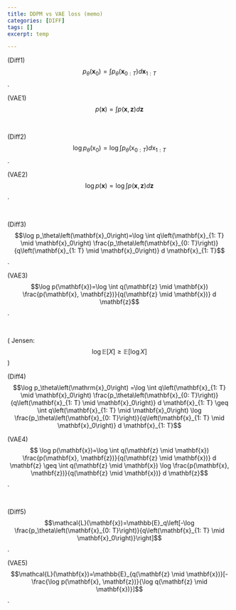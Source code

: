 ```yaml
---
title: DDPM vs VAE loss (memo)
categories: [DIFF]
tags: []
excerpt: temp

---
```


<script src="https://cdn.mathjax.org/mathjax/latest/MathJax.js?config=TeX-AMS-MML_HTMLorMML" type="text/javascript"></script>

(Diff1) $$p_\theta\left(\mathbf{x}_0\right)=\int p_\theta\left(\mathbf{x}_{0 : T}\right) d \mathbf{x}_{1: T}$$.

(VAE1) $$p(\mathbf{x})=\int p(\mathbf{x}, \mathbf{z}) d \mathbf{z}$$

<br>

(Diff2) $$\log p_\theta\left(\mathrm{x}_0\right)=\log \int p_\theta\left(\mathrm{x}_{0 : T}\right) d \mathrm{x}_{1: T}$$.

(VAE2) $$\log p(\mathbf{x})=\log \int p(\mathbf{x}, \mathbf{z}) d \mathbf{z}$$.

<br>

(Diff3) $$\log p_\theta\left(\mathbf{x}_0\right)=\log \int q\left(\mathbf{x}_{1: T} \mid \mathbf{x}_0\right) \frac{p_\theta\left(\mathbf{x}_{0: T}\right)}{q\left(\mathbf{x}_{1: T} \mid \mathbf{x}_0\right)}  d \mathbf{x}_{1: T}$$.

(VAE3) $$\log p(\mathbf{x})=\log \int q(\mathbf{z} \mid \mathbf{x}) \frac{p(\mathbf{x}, \mathbf{z})}{q(\mathbf{z} \mid \mathbf{x})} d \mathbf{z}$$.

<br>

( Jensen: $$\log \mathbb{E}[X] \geq \mathbb{E}[\log X]$$ )

(Diff4) $$\log p_\theta\left(\mathrm{x}_0\right) =\log \int q\left(\mathbf{x}_{1: T} \mid \mathbf{x}_0\right) \frac{p_\theta\left(\mathbf{x}_{0: T}\right)}{q\left(\mathbf{x}_{1: T} \mid \mathbf{x}_0\right)}  d \mathbf{x}_{1: T} \geq  \int q\left(\mathbf{x}_{1: T} \mid \mathbf{x}_0\right) \log \frac{p_\theta\left(\mathbf{x}_{0: T}\right)}{q\left(\mathbf{x}_{1: T} \mid \mathbf{x}_0\right)}  d \mathbf{x}_{1: T}$$ 

(VAE4) $$
\log p(\mathbf{x})=\log \int q(\mathbf{z} \mid \mathbf{x}) \frac{p(\mathbf{x}, \mathbf{z})}{q(\mathbf{z} \mid \mathbf{x})} d \mathbf{z} 
\geq \int q(\mathbf{z} \mid \mathbf{x}) \log \frac{p(\mathbf{x}, \mathbf{z})}{q(\mathbf{z} \mid \mathbf{x})} d \mathbf{z}$$.

<br>

(Diff5) $$\mathcal{L}(\mathbf{x})=\mathbb{E}_q\left[-\log \frac{p_\theta\left(\mathbf{x}_{0: T}\right)}{q\left(\mathbf{x}_{1: T} \mid \mathbf{x}_0\right)}\right]$$.

(VAE5) $$\mathcal{L}(\mathbf{x})=\mathbb{E}_{q(\mathbf{z} \mid \mathbf{x})}[-\frac{\log p(\mathbf{x}, \mathbf{z})}{\log q(\mathbf{z} \mid \mathbf{x})}]$$.






